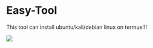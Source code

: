 # Easy-Tool
This tool can install ubuntu/kali/debian linux on termux!!!

![](images/Screenshot_20200109-203213_Termux.jpg)
